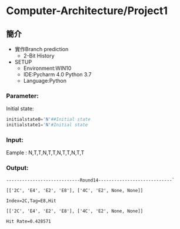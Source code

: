 # Computer-Architecture/Project1
## 簡介
* 實作Branch prediction
  * 2-Bit History
* SETUP
  * Environment:WIN10
  * IDE:Pycharm 4.0 Python 3.7
  * Language:Python
### Parameter:
Initial state:
```py    
initialstate0='N'##Initial state
initialstate1='N'#Initial state
```
### Input: 
Eample : N,T,T,N,T,T,N,T,T,N,T,T
### Output: 

    ----------------------------Round14----------------------------`

    [['2C', 'E4', 'E2', 'E8'], ['4C', 'E2', None, None]]

    Index=2C,Tag=E8,Hit

    [['2C', 'E4', 'E2', 'E8'], ['4C', 'E2', None, None]]

    Hit Rate=0.428571
